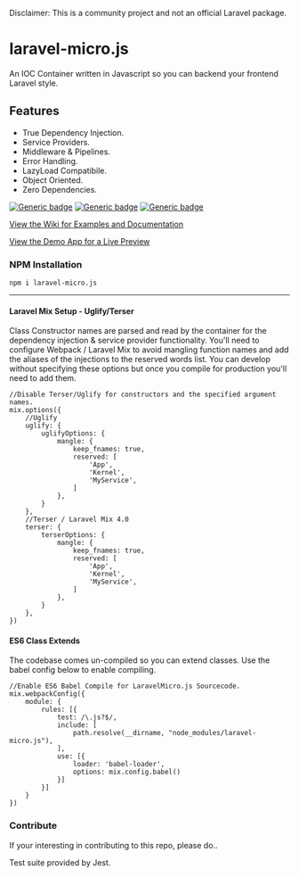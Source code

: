 Disclaimer: This is a community project and not an official Laravel package.

# laravel-micro.js

An IOC Container written in Javascript so you can backend your frontend Laravel style.

## Features
* True Dependency Injection.
* Service Providers.
* Middleware & Pipelines.
* Error Handling.
* LazyLoad Compatibile.
* Object Oriented.
* Zero Dependencies.

[![Generic badge](https://img.shields.io/badge/build-passing-brightgreen.svg)]()
[![Generic badge](https://img.shields.io/badge/License-MIT-orange.svg)]()
[![Generic badge](https://img.shields.io/badge/Version-1.0.0-blue.svg)]()

[View the Wiki for Examples and Documentation](https://github.com/bayareawebpro/laravel-micro.js/wiki)

[View the Demo App for a Live Preview](https://bayareawebpro.github.io/laravel-micro.js/#/)


### NPM Installation
`npm i laravel-micro.js`

---

#### Laravel Mix Setup - Uglify/Terser
Class Constructor names are parsed and read by the container for the dependency injection & service provider
 functionality.  You'll need to configure Webpack / Laravel Mix to avoid mangling function names and add the aliases 
 of the injections to the reserved words list.  You can develop without specifying these options but once you compile 
 for production you'll need to add them. 

```
//Disable Terser/Uglify for constructors and the specified argument names.
mix.options({
    //Uglify
    uglify: {
        uglifyOptions: {
            mangle: {
                keep_fnames: true,
                reserved: [
                    'App',
                    'Kernel',
                    'MyService',
                ]
            },
        }
    },
    //Terser / Laravel Mix 4.0
    terser: {
        terserOptions: {
            mangle: {
                keep_fnames: true,
                reserved: [
                    'App',
                    'Kernel',
                    'MyService',
                ]
            },
        }
    },
})
```

#### ES6 Class Extends
The codebase comes un-compiled so you can extend classes. Use the babel config below to enable compiling.

```
//Enable ES6 Babel Compile for LaravelMicro.js Sourcecode.
mix.webpackConfig({
    module: {
        rules: [{
            test: /\.js?$/,
            include: [
                path.resolve(__dirname, "node_modules/laravel-micro.js"), 
            ],
            use: [{
                loader: 'babel-loader',
                options: mix.config.babel()
            }]
        }]
    }
})
```

### Contribute
If your interesting in contributing to this repo, please do..

Test suite provided by Jest.
